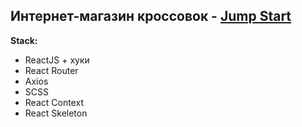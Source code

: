 ## Интернет-магазин кроссовок - [Jump Start](https://karagulow.github.io/react-sneakers)

**Stack:**

- ReactJS + хуки
- React Router
- Axios
- SCSS
- React Context
- React Skeleton
